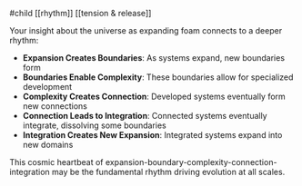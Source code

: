 #child [[rhythm]] [[tension & release]]

Your insight about the universe as expanding foam connects to a deeper rhythm:

- **Expansion Creates Boundaries**: As systems expand, new boundaries form
- **Boundaries Enable Complexity**: These boundaries allow for specialized development
- **Complexity Creates Connection**: Developed systems eventually form new connections
- **Connection Leads to Integration**: Connected systems eventually integrate, dissolving some boundaries
- **Integration Creates New Expansion**: Integrated systems expand into new domains

This cosmic heartbeat of expansion-boundary-complexity-connection-integration may be the fundamental rhythm driving evolution at all scales.
